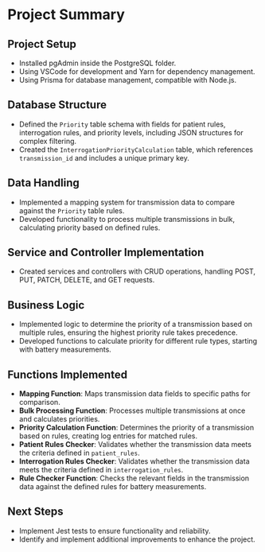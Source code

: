 # Project Summary

## Project Setup
- Installed pgAdmin inside the PostgreSQL folder.
- Using VSCode for development and Yarn for dependency management.
- Using Prisma for database management, compatible with Node.js.

## Database Structure
- Defined the `Priority` table schema with fields for patient rules, interrogation rules, and priority levels, including JSON structures for complex filtering.
- Created the `InterrogationPriorityCalculation` table, which references `transmission_id` and includes a unique primary key.

## Data Handling
- Implemented a mapping system for transmission data to compare against the `Priority` table rules.
- Developed functionality to process multiple transmissions in bulk, calculating priority based on defined rules.

## Service and Controller Implementation
- Created services and controllers with CRUD operations, handling POST, PUT, PATCH, DELETE, and GET requests.


## Business Logic
- Implemented logic to determine the priority of a transmission based on multiple rules, ensuring the highest priority rule takes precedence.
- Developed functions to calculate priority for different rule types, starting with battery measurements.

## Functions Implemented
- **Mapping Function**: Maps transmission data fields to specific paths for comparison.
- **Bulk Processing Function**: Processes multiple transmissions at once and calculates priorities.
- **Priority Calculation Function**: Determines the priority of a transmission based on rules, creating log entries for matched rules.
- **Patient Rules Checker**: Validates whether the transmission data meets the criteria defined in `patient_rules`.
- **Interrogation Rules Checker**: Validates whether the transmission data meets the criteria defined in `interrogation_rules`.
- **Rule Checker Function**: Checks the relevant fields in the transmission data against the defined rules for battery measurements.

## Next Steps
- Implement Jest tests to ensure functionality and reliability.
- Identify and implement additional improvements to enhance the project.
